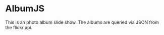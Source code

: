 AlbumJS
=======

This is an photo album slide show. The albums are queried via JSON from the flickr api.
